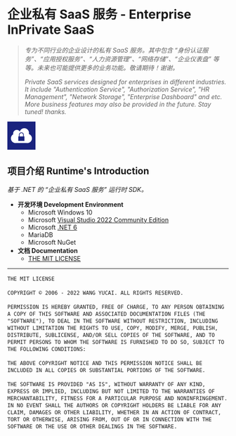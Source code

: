 # 企业私有 SaaS 服务 - Enterprise InPrivate SaaS

> *专为不同行业的企业设计的私有 SaaS 服务。其中包含 “身份认证服务”、“应用授权服务”、“人力资源管理”、“网络存储”、“企业仪表盘” 等等。未来也可能提供更多的业务功能。敬请期待！谢谢。*
> 
> *Private SaaS services designed for enterprises in different industries. It include "Authentication Service", "Authorization Service", "HR Management", "Network Storage", "Enterprise Dashboard" and etc. More business features may also be provided in the future. Stay tuned! thanks.*

![Enterprise InPrivate SaaS](Assets/Icons/App-64.png)

## 项目介绍 Runtime's Introduction

*基于 .NET 的 “企业私有 SaaS 服务” 运行时 SDK。*

- **开发环境 Development Environment**
  - Microsoft Windows 10
  - Microsoft [Visual Studio 2022 Community Edition](https://visualstudio.microsoft.com/zh-hans/thank-you-downloading-visual-studio/?sku=Community&channel=Release&version=VS2022&source=VSLandingPage&cid=2030&passive=false)
  - Microsoft [.NET 6](https://dotnet.microsoft.com/zh-cn/download/dotnet/6.0)
  - MariaDB
  - Microsoft NuGet
- **文档 Documentation**
  - [THE MIT LICENSE](LICENSE.md)

----

```
THE MIT LICENSE

COPYRIGHT © 2006 - 2022 WANG YUCAI. ALL RIGHTS RESERVED.

PERMISSION IS HEREBY GRANTED, FREE OF CHARGE, TO ANY PERSON OBTAINING A COPY OF THIS SOFTWARE AND ASSOCIATED DOCUMENTATION FILES (THE "SOFTWARE"), TO DEAL IN THE SOFTWARE WITHOUT RESTRICTION, INCLUDING WITHOUT LIMITATION THE RIGHTS TO USE, COPY, MODIFY, MERGE, PUBLISH, DISTRIBUTE, SUBLICENSE, AND/OR SELL COPIES OF THE SOFTWARE, AND TO PERMIT PERSONS TO WHOM THE SOFTWARE IS FURNISHED TO DO SO, SUBJECT TO THE FOLLOWING CONDITIONS:

THE ABOVE COPYRIGHT NOTICE AND THIS PERMISSION NOTICE SHALL BE INCLUDED IN ALL COPIES OR SUBSTANTIAL PORTIONS OF THE SOFTWARE.

THE SOFTWARE IS PROVIDED "AS IS", WITHOUT WARRANTY OF ANY KIND, EXPRESS OR IMPLIED, INCLUDING BUT NOT LIMITED TO THE WARRANTIES OF MERCHANTABILITY, FITNESS FOR A PARTICULAR PURPOSE AND NONINFRINGEMENT. IN NO EVENT SHALL THE AUTHORS OR COPYRIGHT HOLDERS BE LIABLE FOR ANY CLAIM, DAMAGES OR OTHER LIABILITY, WHETHER IN AN ACTION OF CONTRACT, TORT OR OTHERWISE, ARISING FROM, OUT OF OR IN CONNECTION WITH THE SOFTWARE OR THE USE OR OTHER DEALINGS IN THE SOFTWARE.
```